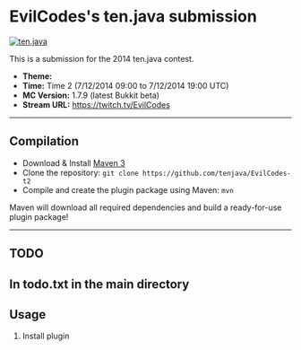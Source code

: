 EvilCodes's ten.java submission
==============================

[![ten.java](https://cdn.mediacru.sh/hu4CJqRD7AiB.svg)](https://tenjava.com/)

This is a submission for the 2014 ten.java contest.

- __Theme:__
- __Time:__ Time 2 (7/12/2014 09:00 to 7/12/2014 19:00 UTC)
- __MC Version:__ 1.7.9 (latest Bukkit beta)
- __Stream URL:__ https://twitch.tv/EvilCodes

<!-- put chosen theme above -->

---------------------------------------

Compilation
-----------

- Download & Install [Maven 3](http://maven.apache.org/download.html)
- Clone the repository: `git clone https://github.com/tenjava/EvilCodes-t2`
- Compile and create the plugin package using Maven: `mvn`

Maven will download all required dependencies and build a ready-for-use plugin package!

---------------------------------------

TODO
----
In todo.txt in the main directory
---------------------------------------

Usage
-----

1. Install plugin

<!-- Hi, EvilCodes! This is the default README for every ten.java submission. -->
<!-- We encourage you to edit this README with some information about your submission – keep in mind you'll be scored on documentation! -->
